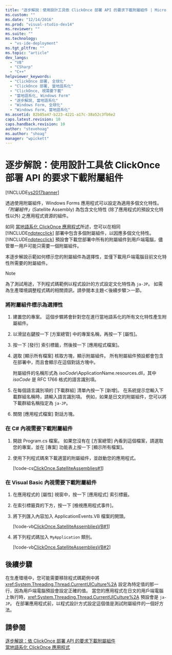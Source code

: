 ```yaml
---
title: "逐步解說：使用設計工具依 ClickOnce 部署 API 的要求下載附屬組件 | Microsoft Docs"
ms.custom: ""
ms.date: "12/14/2016"
ms.prod: "visual-studio-dev14"
ms.reviewer: ""
ms.suite: ""
ms.technology: 
  - "vs-ide-deployment"
ms.tgt_pltfrm: ""
ms.topic: "article"
dev_langs: 
  - "VB"
  - "CSharp"
  - "C++"
helpviewer_keywords: 
  - "ClickOnce 部署, 全球化"
  - "ClickOnce 部署, 當地語系化"
  - "ClickOnce, 視需要下載"
  - "當地語系化, Windows Form"
  - "逐步解說, 當地語系化"
  - "Windows Form, 全球化"
  - "Windows Form, 當地語系化"
ms.assetid: 82b85a47-b223-4221-a17c-38a52c3fb6e2
caps.latest.revision: 10
caps.handback.revision: 10
author: "stevehoag"
ms.author: "shoag"
manager: "wpickett"
---
```

# 逐步解說：使用設計工具依 ClickOnce 部署 API 的要求下載附屬組件
[!INCLUDE[vs2017banner](../code-quality/includes/vs2017banner.md)]

透過使用附屬組件，Windows Forms 應用程式可以設定為適用多個文化特性。  *「附屬組件」*\(Satellite Assembly\) 為包含文化特性 \(除了應用程式的預設文化特性以外\) 之應用程式資源的組件。  
  
 如同 [當地語系化 ClickOnce 應用程式](../deployment/localizing-clickonce-applications.md)所述，您可以在相同 [!INCLUDE[ndptecclick](../deployment/includes/ndptecclick_md.md)] 部署中包含多個附屬組件，以因應多個文化特性。  [!INCLUDE[ndptecclick](../deployment/includes/ndptecclick_md.md)] 預設會下載您部署中所有的附屬組件到用戶端電腦，儘管單一用戶可能只需要一個附屬組件。  
  
 本逐步解說示範如何標示您的附屬組件為選擇性，並僅下載用戶端電腦目前文化特性所需要的附屬組件。  
  
> [!NOTE]
>  為了測試用途，下列程式碼範例以程式設計的方式設定文化特性為 `ja-JP`。  如需為生產環境調整程式碼的相關資訊，請參閱本主題＜後續步驟＞一節。  
  
### 將附屬組件標示為選擇性  
  
1.  建置您的專案。  這個步驟將會針對您在進行當地語系化的所有文化特性產生附屬組件。  
  
2.  以滑鼠右鍵按一下 \[方案總管\] 中的專案名稱，再按一下 \[屬性\]。  
  
3.  按一下 \[發行\] 索引標籤，然後按一下 \[應用程式檔案\]。  
  
4.  選取 \[顯示所有檔案\] 核取方塊，顯示附屬組件。  所有附屬組件預設都會包含在部署中，而且會顯示在這個對話方塊中。  
  
     附屬組件的名稱形式為 *isoCode*\\ApplicationName.resources.dll，其中 *isoCode* 是 RFC 1766 格式的語言識別項。  
  
5.  在每個語言識別項的 \[下載群組\] 清單內按一下 \[新增\]。  在系統提示您輸入下載群組名稱時，請輸入語言識別項。  例如，如果是日文的附屬組件，您可以將下載群組名稱指定為 `ja-JP`。  
  
6.  關閉 \[應用程式檔案\] 對話方塊。  
  
### 在 C\# 內視需要下載附屬組件  
  
1.  開啟 Program.cs 檔案。  如果您沒有在 \[方案總管\] 內看到這個檔案，請選取您的專案，並在 \[專案\] 功能表上按一下 \[顯示所有檔案\]。  
  
2.  使用下列程式碼來下載適當的附屬組件，並啟動您的應用程式。  
  
     [!code-cs[ClickOnce.SatelliteAssemblies#1](../deployment/codesnippet/CSharp/walkthrough-downloading-satellite-assemblies-on-demand-with-the-clickonce-deployment-api-using-the-designer_1.cs)]  
  
### 在 Visual Basic 內視需要下載附屬組件  
  
1.  在應用程式的 \[屬性\] 視窗中，按一下 \[應用程式\] 索引標籤。  
  
2.  在索引標籤頁的下方，按一下 \[檢視應用程式事件\]。  
  
3.  將下列匯入內容加入 ApplicationEvents.VB 檔案的開頭。  
  
     [!code-vb[ClickOnce.SatelliteAssembliesVB#1](../deployment/codesnippet/VisualBasic/walkthrough-downloading-satellite-assemblies-on-demand-with-the-clickonce-deployment-api-using-the-designer_2.vb)]  
  
4.  將下列程式碼加入 `MyApplication` 類別。  
  
     [!code-vb[ClickOnce.SatelliteAssembliesVB#2](../deployment/codesnippet/VisualBasic/walkthrough-downloading-satellite-assemblies-on-demand-with-the-clickonce-deployment-api-using-the-designer_3.vb)]  
  
## 後續步驟  
 在生產環境中，您可能需要移除程式碼範例中將 <xref:System.Threading.Thread.CurrentUICulture%2A> 設定為特定值的那一行，因為用戶端電腦預設會設定正確的值。  當您的應用程式在日文的用戶端電腦上執行時，<xref:System.Threading.Thread.CurrentUICulture%2A> 預設會是 `ja-JP`。  在部署應用程式前，以程式設計方式設定這個值是測試附屬組件的一個好方法。  
  
## 請參閱  
 [逐步解說：依 ClickOnce 部署 API 的要求下載附屬組件](../deployment/walkthrough-downloading-satellite-assemblies-on-demand-with-the-clickonce-deployment-api.md)   
 [當地語系化 ClickOnce 應用程式](../deployment/localizing-clickonce-applications.md)